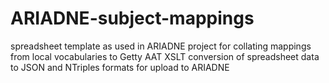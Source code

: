 # ARIADNE-subject-mappings
spreadsheet template as used in ARIADNE project for collating mappings from local vocabularies to Getty AAT
XSLT conversion of spreadsheet data to JSON and NTriples formats for upload to ARIADNE
